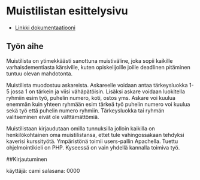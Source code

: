 # Muistilistan esittelysivu


* [Linkki dokumentaatiooni](https://github.com/collcam/Tsoha-Bootstrap/blob/master/doc/Muistilistadokumentaatio%20(1).pdf)

## Työn aihe

Muistilista on ytimekkäästi sanottuna muistiväline, joka sopii kaikille varhaisdementiasta kärsiville, kuten opiskelijoille joille deadlinen pitäminen tuntuu olevan mahdotonta.

Muistilista muodostuu askareista. Askareelle voidaan antaa tärkeysluokka 1-5 jossa 1 on tärkein ja viisi vähäpätöisin. Lisäksi askare voidaan luokitella ryhmiin esim työ, puhelin numero, koti, ostos yms. Askare voi kuulua enemmän kuin yhteen ryhmään esim tärkeä työ puhelin numero voi kuulua sekä työ että puhelin numero ryhmiin. Tärkeysluokka tai ryhmän valitseminen eivät ole välttämättömiä.

Muistilistaan kirjaudutaan omilla tunnuksilla jolloin kaikilla on henkilökohtainen oma muistilistansa, ettet tule vahingossakaan tehdyksi kaverisi kurssityötä.
Ympäristönä toimii users-pallin Apachella. Tuettu ohjelmointikieli on PHP. Kyseessä on vain yhdellä kannalla toimiva työ.

##Kirjautuminen

käyttäjä: cami  salasana: 0000